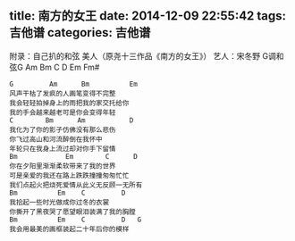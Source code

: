 ﻿title: 南方的女王
date: 2014-12-09 22:55:42
tags: 吉他谱
categories: 吉他谱
---


附录：自己扒的和弦
美人（原尧十三作品《南方的女王》）
艺人：宋冬野
G调和弦G Am Bm C D Em Fm#
```
G         Am      Bm          Em
风声干枯了发疯的人画笔变得不完整
我会轻轻拍掉身上的雨把我的家交托给你
我的手会越来越老可是你会变得年轻
C        Bm      Am           D
我化为了你的影子仿佛没有那么悲伤
你飞过高山和河流醉倒在我怀中
年轮只在我身上流过却对你手下留情
Bm            Em        C      D
你在夕阳里渐渐柔软带来了我的世界
可是亲爱的我还在路上跌跌撞撞匆匆忙忙
我们点起火把烧死爱情从此义无反顾一无所有
Bm          Em    C         D
我拾起一些时光做成你过冬的衣裳
你撕开了黑夜哭了愿望眼泪装满了我的胸膛
Bm          Em    C         D   G
我会用最美的画框装起二十年后你的模样

```
